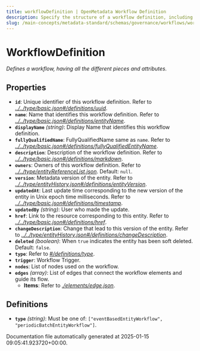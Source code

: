 ```yaml
---
title: workflowDefinition | OpenMetadata Workflow Definition
description: Specify the structure of a workflow definition, including triggers, nodes, actions, and conditional flows to orchestrate automation.
slug: /main-concepts/metadata-standard/schemas/governance/workflows/workflowdefinition
---
```


# WorkflowDefinition

*Defines a workflow, having all the different pieces and attributes.*

## Properties

- **`id`**: Unique identifier of this workflow definition. Refer to *[../../type/basic.json#/definitions/uuid](#/../type/basic.json#/definitions/uuid)*.
- **`name`**: Name that identifies this workflow definition. Refer to *[../../type/basic.json#/definitions/entityName](#/../type/basic.json#/definitions/entityName)*.
- **`displayName`** *(string)*: Display Name that identifies this workflow definition.
- **`fullyQualifiedName`**: FullyQualifiedName same as `name`. Refer to *[../../type/basic.json#/definitions/fullyQualifiedEntityName](#/../type/basic.json#/definitions/fullyQualifiedEntityName)*.
- **`description`**: Description of the workflow definition. Refer to *[../../type/basic.json#/definitions/markdown](#/../type/basic.json#/definitions/markdown)*.
- **`owners`**: Owners of this workflow definition. Refer to *[../../type/entityReferenceList.json](#/../type/entityReferenceList.json)*. Default: `null`.
- **`version`**: Metadata version of the entity. Refer to *[../../type/entityHistory.json#/definitions/entityVersion](#/../type/entityHistory.json#/definitions/entityVersion)*.
- **`updatedAt`**: Last update time corresponding to the new version of the entity in Unix epoch time milliseconds. Refer to *[../../type/basic.json#/definitions/timestamp](#/../type/basic.json#/definitions/timestamp)*.
- **`updatedBy`** *(string)*: User who made the update.
- **`href`**: Link to the resource corresponding to this entity. Refer to *[../../type/basic.json#/definitions/href](#/../type/basic.json#/definitions/href)*.
- **`changeDescription`**: Change that lead to this version of the entity. Refer to *[../../type/entityHistory.json#/definitions/changeDescription](#/../type/entityHistory.json#/definitions/changeDescription)*.
- **`deleted`** *(boolean)*: When `true` indicates the entity has been soft deleted. Default: `false`.
- **`type`**: Refer to *[#/definitions/type](#definitions/type)*.
- **`trigger`**: Workflow Trigger.
- **`nodes`**: List of nodes used on the workflow.
- **`edges`** *(array)*: List of edges that connect the workflow elements and guide its flow.
  - **Items**: Refer to *[./elements/edge.json](#elements/edge.json)*.
## Definitions

- **`type`** *(string)*: Must be one of: `["eventBasedEntityWorkflow", "periodicBatchEntityWorkflow"]`.


Documentation file automatically generated at 2025-01-15 09:05:41.923720+00:00.
